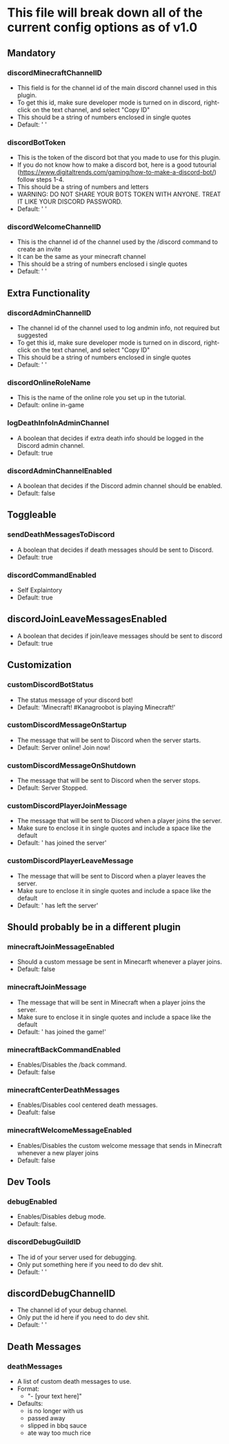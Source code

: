 # This file will break down all of the current config options as of v1.0

## Mandatory
### discordMinecraftChannelID
 - This field is for the channel id of the main discord channel used in this plugin.
 - To get this id, make sure developer mode is turned on in discord, right-click on the text channel, and select "Copy ID"
 - This should be a string of numbers enclosed in single quotes
 - Default: ' '
 
### discordBotToken
- This is the token of the discord bot that you made to use for this plugin.
- If you do not know how to make a discord bot, here is a good tutourial (https://www.digitaltrends.com/gaming/how-to-make-a-discord-bot/) follow steps 1-4.
- This should be a string of numbers and letters
- WARNING: DO NOT SHARE YOUR BOTS TOKEN WITH ANYONE. TREAT IT LIKE YOUR DISCORD PASSWORD.
- Default: ' '

### discordWelcomeChannelID
 - This is the channel id of the channel used by the /discord command to create an invite
 - It can be the same as your minecraft channel
 - This should be a string of numbers enclosed i single quotes
 - Default: ' '

## Extra Functionality
### discordAdminChannelID
 - The channel id of the channel used to log andmin info, not required but suggested
 - To get this id, make sure developer mode is turned on in discord, right-click on the text channel, and select "Copy ID"
 - This should be a string of numbers enclosed in single quotes
 - Default: ' '
 
### discordOnlineRoleName
 - This is the name of the online role you set up in the tutorial.
 - Default: online in-game
 
### logDeathInfoInAdminChannel
 - A boolean that decides if extra death info should be logged in the Discord admin channel.
 - Default: true
 
### discordAdminChannelEnabled
 - A boolean that decides if the Discord admin channel should be enabled.
 - Default: false
 
## Toggleable
### sendDeathMessagesToDiscord
- A boolean that decides if death messages should be sent to Discord.
- Default: true

### discordCommandEnabled
- Self Explaintory
- Default: true

## discordJoinLeaveMessagesEnabled
- A boolean that decides if join/leave messages should be sent to discord
- Default: true

## Customization
### customDiscordBotStatus
 - The status message of your discord bot!
 - Default: 'Minecraft! #Kanagroobot is playing Minecraft!'
 
### customDiscordMessageOnStartup
 - The message that will be sent to Discord when the server starts.
 - Default: Server online! Join now!
 
### customDiscordMessageOnShutdown
 - The message that will be sent to Discord when the server stops.
 - Default: Server Stopped.
 
### customDiscordPlayerJoinMessage
- The message that will be sent to Discord when a player joins the server.
- Make sure to enclose it in single quotes and include a space like the default
- Default: ' has joined the server'

### customDiscordPlayerLeaveMessage
- The message that will be sent to Discord when a player leaves the server.
- Make sure to enclose it in single quotes and include a space like the default
- Default: ' has left the server'

## Should probably be in a different plugin
### minecraftJoinMessageEnabled
- Should a custom message be sent in Minecarft whenever a player joins.
- Default: false

### minecraftJoinMessage
- The message that will be sent in Minecraft when a player joins the server.
- Make sure to enclose it in single quotes and include a space like the default
- Default: ' has joined the game!'

### minecraftBackCommandEnabled
- Enables/Disables the /back command.
- Default: false

### minecraftCenterDeathMessages
- Enables/Disables cool centered death messages.
- Deafult: false

### minecraftWelcomeMessageEnabled
- Enables/Disables the custom welcome message that sends in Minecraft whenever a new player joins
- Default: false

## Dev Tools
### debugEnabled
- Enables/Disables debug mode.
- Default: false.

### discordDebugGuildID
- The id of your server used for debugging.
- Only put something here if you need to do dev shit.
- Default: ' '

## discordDebugChannelID
- The channel id of your debug channel.
- Only put the id here if you need to do dev shit.
- Default: ' '

## Death Messages
### deathMessages
- A list of custom death messages to use.
- Format:
    - "- [your text here]"
 - Defaults:
    - is no longer with us
    - passed away
    - slipped in bbq sauce
    - ate way too much rice
